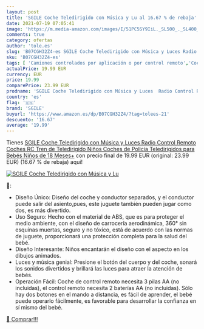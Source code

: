 ```yaml
---
layout: post
title: 'SGILE Coche Teledirigido con Música y Lu al 16.67 % de rebaja'
date: 2021-07-19 07:05:41
image: 'https://m.media-amazon.com/images/I/51PC5SY9IiL._SL500_._SL400_.jpg'
comments: true
category: ofertas
author: 'tole.es'
slug: 'B07CGH32Z4-es SGILE Coche Teledirigido con Música y Luces Radio Control...'
sku: 'B07CGH32Z4-es'
tags: [ 'Camiones controlados por aplicación o por control remoto','Coches controlados por aplicación o por control remoto','Coches y camiones de radiocontrol','Juguetes','Juguetes y juegos','Radiocontrol','Vehículos de juguete para niños','bebés','sgile', ]
actualPrice: 19.99 EUR
currency: EUR
price: 19.99
comparePrice: 23.99 EUR
prodname: 'SGILE Coche Teledirigido con Música y Luces  Radio Control Remoto Coches RC  Tren de Teledirigido Niños  Coches de Policía Teledirigidos para Bebés Niños de 18 Meses+'
country: 'es'
flag: '🇪🇸'
brand: 'SGILE'
buyurl: 'https://www.amazon.es/dp/B07CGH32Z4/?tag=tolees-21'
descuento: '16.67'
average: '19.99'
---
```


Tienes [SGILE Coche Teledirigido con Música y Luces  Radio Control Remoto Coches RC  Tren de Teledirigido Niños  Coches de Policía Teledirigidos para Bebés Niños de 18 Meses+](https://www.amazon.es/dp/B07CGH32Z4/?tag=tolees-21) con precio final de  19.99 EUR (original: 23.99 EUR) (16.67 %  de rebaja) aqui!

[![SGILE Coche Teledirigido con Música y Lu](https://m.media-amazon.com/images/I/51PC5SY9IiL._SL500_._SL400_.jpg)](https://www.amazon.es/dp/B07CGH32Z4/?tag=tolees-21)

🔎:

- Diseño Único: Diseño del coche y conductor separados, y el conductor puede salir del asiento,pues, este juguete también pueden jugar como dos, es más divertido.
- Uso Seguro: Hecho con el material de ABS, que es para proteger el medio ambiente, con el diseño de carrocería aerodinámica, 360° sin esquinas muertas, seguro y no tóxico, está de acuerdo con las normas de juguete, proporcionará una protección completa para la salud del bebé.
- Diseño Interesante: Niños encantarán el diseño con el aspecto en los dibujos animados.
- Luces y música genial: Presione el botón del cuerpo y del coche, sonará los sonidos divertidos y brillará las luces para atraer la atención de bebés.
- Operación Fácil: Coche de control remoto necesita 3 pilas AA (no incluidas), el control remoto necesita 2 baterías AA (no incluidas). Sólo hay dos botones en el mando a distancia, es fácil de aprender, el bebé puede operarlo fácilmente, es favorable para desarrollar la confianza en sí mismo del bebé.

[🛒 Comprar!!!](https://www.amazon.es/dp/B07CGH32Z4/?tag=tolees-21)
